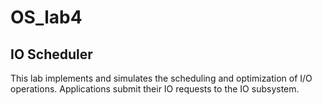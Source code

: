 # OS_lab4
## IO Scheduler

This lab implements and simulates the scheduling and optimization of I/O operations. Applications submit their IO requests to the IO subsystem.
